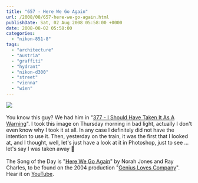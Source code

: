 ```yaml
---
title: "657 - Here We Go Again"
url: /2008/08/657-here-we-go-again.html
publishDate: Sat, 02 Aug 2008 05:58:00 +0000
date: 2008-08-02 05:58:00
categories: 
  - "nikon-851-8"
tags: 
  - "architecture"
  - "austria"
  - "graffiti"
  - "hydrant"
  - "nikon-d300"
  - "street"
  - "vienna"
  - "wien"
---
```

<a href="https://d25zfm9zpd7gm5.cloudfront.net/1200x1200/2008/20080731_075922_ps.jpg" target="_blank"><img src="https://d25zfm9zpd7gm5.cloudfront.net/0600x0600/2008/20080731_075922_ps.jpg"/></a><br/><br/>You know this guy? We had him in "<a href="/2007/10/377-i-should-have-taken-it-as-warning.html" target="_blank">377 - I Should Have Taken It As A Warning</a>". I took this image on Thursday morning in bad light, actually I don't even know why I took it at all. In any case I definitely did not have the intention to use it. Then, yesterday on the train, it was the first that I looked at, and I thought, well, let's just have a look at it in Photoshop, just to see ... let's say I was taken away 🙂<br/><br/>The Song of the Day is "<a href="http://www.lyricsfreak.com/v/various+artists/here+we+go+again+ray+charles+with+norah+jones_10170031.html" target="_blank">Here We Go Again</a>" by Norah Jones and Ray Charles, to be found on the 2004 production "<a href="http://www.amazon.com/Genius-Loves-Company-Ray-Charles/dp/B0002F7I9Y" target="_blank">Genius Loves Company</a>". Hear it on <a href="http://www.youtube.com/watch?v=vTT0_3iYIPk" target="_blank">YouTube</a>.
